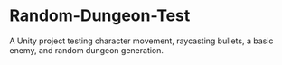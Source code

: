 # Random-Dungeon-Test
A Unity project testing character movement, raycasting bullets, a basic enemy, and random dungeon generation.
